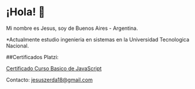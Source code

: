 # ¡Hola! 👋

Mi nombre es Jesus, soy de Buenos Aires - Argentina.

*Actualmente estudio ingenieria en sistemas en la Universidad Tecnologica Nacional.

##Certificados Platzi:

[Certificado Curso Basico de JavaScript](https://platzi.com/p/jesuszerda18/curso/1814-course/diploma/detalle/)

Contacto: jesuszerda18@gmail.com
<!--
**Jesus16180/Jesus16180** is a ✨ _special_ ✨ repository because its `README.md` (this file) appears on your GitHub profile.

Here are some ideas to get you started:

- 🔭 I’m currently working on ...
- 🌱 I’m currently learning ...
- 👯 I’m looking to collaborate on ...
- 🤔 I’m looking for help with ...
- 💬 Ask me about ...
- 📫 How to reach me: ...
- 😄 Pronouns: ...
- ⚡ Fun fact: ...
-->
